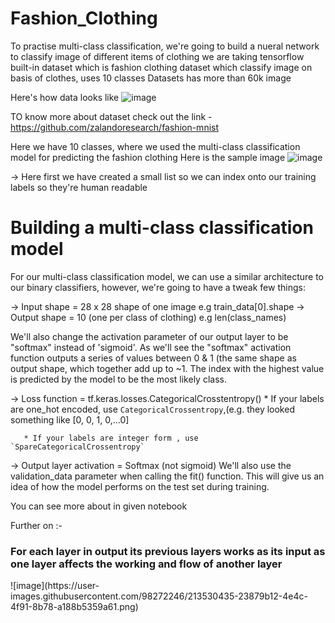 # Fashion_Clothing
To practise multi-class classification, we're going to build a nueral network to classify image of different items of clothing  we are taking tensorflow built-in dataset which is fashion clothing dataset which classify image on basis of clothes, uses 10 classes  Datasets has more than 60k image

Here's how data looks like
![image](https://user-images.githubusercontent.com/98272246/213528805-619dbc74-c957-4892-912e-d34a652f1019.png)

TO know more about dataset check out the link -  https://github.com/zalandoresearch/fashion-mnist 

Here we have 10 classes, where we used the multi-class classification model for predicting the fashion clothing
Here is the sample image
![image](https://user-images.githubusercontent.com/98272246/213529559-111c47b9-98db-47a9-a750-f3130e7ae58e.png)

-> Here first we have created a small list so we can index onto our training labels so they're human readable
<h1> Building a multi-class classification model</h1>

For our multi-class classification model, we can use a similar architecture to our binary classifiers, however, we're going to have a tweak few things:

-> Input shape = 28 x 28 shape of one image e.g train_data[0].shape
-> Output shape = 10 (one per class of clothing) e.g len(class_names)

We'll also change the activation parameter of our output layer to be "softmax" instead of 'sigmoid'. As we'll see the "softmax" activation function outputs a series of values between 0 & 1 (the same shape as output shape, which together add up to ~1. The index with the highest value is predicted by the model to be the most likely class.

-> Loss function = tf.keras.losses.CategoricalCrosstentropy()
       * If your labels are one_hot encoded, use `CategoricalCrossentropy`,(e.g. they looked something like [0, 0, 1, 0,...0]


       * If your labels are integer form , use `SpareCategoricalCrossentropy`

-> Output layer activation = Softmax (not sigmoid)
We'll also use the validation_data parameter when calling the fit() function. This will give us an idea of how the model performs on the test set during training.
  
 You can see more about in given notebook
 
 Further on :-
 <h3> For each layer in output its previous layers works as its input as one layer affects the working and flow of another layer </h3>
   ![image](https://user-images.githubusercontent.com/98272246/213530435-23879b12-4e4c-4f91-8b78-a188b5359a61.png)

 
